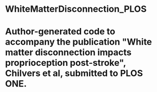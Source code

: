 # WhiteMatterDisconnection_PLOS

# Author-generated code to accompany the publication "White matter disconnection impacts proprioception post-stroke", Chilvers et al, submitted to PLOS ONE.
